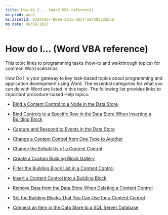 ```yaml
---
title: How do I... (Word VBA reference)
ms.prod: word
ms.assetid: 93242a67-809e-5e31-d8c4-50430332ab5a
ms.date: 06/08/2017
---
```



# How do I... (Word VBA reference)

This topic links to programming tasks (how-to and walkthrough topics) for common Word scenarios.

How Do I is your gateway to key task-based topics about programming and application development using Word. The essential categories for what you can do with Word are listed in this topic. The following list provides links to important procedure-based Help topics:

-  [Bind a Content Control to a Node in the Data Store](bind-a-content-control-to-a-node-in-the-data-store.md)
    
-  [Bind Controls to a Specific Row in the Data Store When Inserting a Building Block](bind-controls-to-a-specific-row-in-the-data-store-when-inserting-a-building-bloc.md)
    
-  [Capture and Respond to Events in the Data Store](capture-and-respond-to-events-in-the-data-store.md)
    
-  [Change a Content Control from One Type to Another](change-a-content-control-from-one-type-to-another.md)
    
-  [Change the Editability of a Content Control](change-the-editability-of-a-content-control.md)
    
-  [Create a Custom Building Block Gallery](create-a-custom-building-block-gallery.md)
    
-  [Filter the Building Block List in a Content Control](filter-the-building-block-list-in-a-content-control.md)
    
-  [Insert a Content Control into a Building Block](insert-a-content-control-into-a-building-block.md)
    
-  [Remove Data from the Data Store When Deleting a Content Control](remove-data-from-the-data-store-when-deleting-a-content-control.md)
    
-  [Set the Building Blocks That You Can Use for a Content Control](set-the-building-blocks-that-you-can-use-for-a-content-control.md)
    
-  [Connect an Item in the Data Store to a SQL Server Database](connect-an-item-in-the-data-store-to-a-sql-server-database.md)
    

